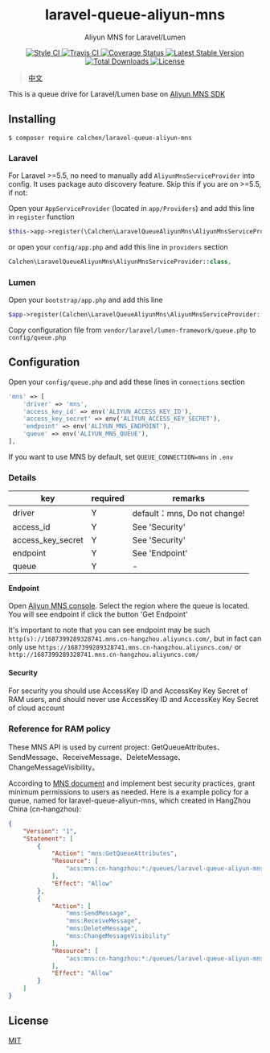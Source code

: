 <h1 align="center"> laravel-queue-aliyun-mns </h1>

<p align="center"> Aliyun MNS for Laravel/Lumen </p>

<p align="center">
    <a href="https://github.styleci.io/repos/205573394">
        <img alt="Style CI" src="https://github.styleci.io/repos/205573394/shield?style=flat">
    </a>
    <a href="https://travis-ci.com/calchen/laravel-queue-aliyun-mns">
        <img alt="Travis CI" src="https://img.shields.io/travis/com/calchen/laravel-queue-aliyun-mns.svg">
    </a>
    <a href='https://coveralls.io/github/calchen/laravel-queue-aliyun-mns?branch=master'>
        <img alt='Coverage Status' src='https://coveralls.io/repos/github/calchen/laravel-queue-aliyun-mns/.svg?branch=master'/>
    </a>
    <a href="https://packagist.org/packages/calchen/laravel-queue-aliyun-mns">
        <img alt="Latest Stable Version" src="https://img.shields.io/packagist/v/calchen/laravel-queue-aliyun-mns.svg">
    </a>
    <a href="https://packagist.org/packages/calchen/laravel-queue-aliyun-mns">
        <img alt="Total Downloads" src="https://img.shields.io/packagist/dt/calchen/laravel-queue-aliyun-mns.svg">
    </a>
    <a href="https://github.com/calchen/laravel-queue-aliyun-mns/blob/master/LICENSE">
        <img alt="License" src="https://img.shields.io/github/license/calchen/laravel-queue-aliyun-mns.svg">
    </a>
</p>

> [中文](https://github.com/calchen/laravel-queue-aliyun-mns/blob/master/README.md)

This is a queue drive for Laravel/Lumen base on [Aliyun MNS SDK](https://github.com/aliyun/aliyun-mns-php-sdk)

## Installing

```shell
$ composer require calchen/laravel-queue-aliyun-mns
```

### Laravel

For Laravel >=5.5, no need to manually add `AliyunMnsServiceProvider` into config. It uses package auto discovery feature. Skip this if you are on >=5.5, if not: 

Open your `AppServiceProvider` (located in `app/Providers`) and add this line in `register` function
```php
$this->app->register(\Calchen\LaravelQueueAliyunMns\AliyunMnsServiceProvider::class);
```
or open your `config/app.php` and add this line in `providers` section
```php
Calchen\LaravelQueueAliyunMns\AliyunMnsServiceProvider::class,
```
### Lumen

Open your `bootstrap/app.php` and add this line
```php
$app->register(Calchen\LaravelQueueAliyunMns\AliyunMnsServiceProvider::class);
```

Copy configuration file from `vendor/laravel/lumen-framework/queue.php` to `config/queue.php`

## Configuration

Open your `config/queue.php` and add these lines in `connections` section
```php
'mns' => [
    'driver' => 'mns',
    'access_key_id' => env('ALIYUN_ACCESS_KEY_ID'),
    'access_key_secret' => env('ALIYUN_ACCESS_KEY_SECRET'),
    'endpoint' => env('ALIYUN_MNS_ENDPOINT'),
    'queue' => env('ALIYUN_MNS_QUEUE'),
],
```

If you want to use MNS by default, set `QUEUE_CONNECTION=mns` in `.env`

### Details
| key               	| required 	| remarks                      	|
|-------------------	|----------	|------------------------------	|
| driver            	| Y        	| default：mns, Do not change! 	|
| access_id         	| Y        	| See 'Security'               	|
| access_key_secret 	| Y        	| See 'Security'               	|
| endpoint          	| Y        	| See 'Endpoint'               	|
| queue            	    | Y        	| -                            	|

#### Endpoint

Open [Aliyun MNS console](https://mns.console.aliyun.com). Select the region where the queue is located. You will see endpoint if click the button 'Get Endpoint'

It's important to note that you can see endpoint may be such `http(s)://1687399289328741.mns.cn-hangzhou.aliyuncs.com/`, but in fact can only use `https://1687399289328741.mns.cn-hangzhou.aliyuncs.com/` or `http://1687399289328741.mns.cn-hangzhou.aliyuncs.com/`

#### Security

For security you should use AccessKey ID and AccessKey Key Secret of RAM users, and should never use AccessKey ID and AccessKey Key Secret of cloud account 

### Reference for RAM policy 

These MNS API is used by current project: GetQueueAttributes、SendMessage、ReceiveMessage、DeleteMessage、ChangeMessageVisibility。

According to [MNS document](https://www.alibabacloud.com/help/doc-detail/47577.html?spm=a2c5t.11065259.1996646101.searchclickresult.300e5a3egCxUQ5#h2-apis-to-policy-action-mapping4) and implement best security practices, grant minimum permissions to users as needed. Here is a example policy for a queue, named for laravel-queue-aliyun-mns, which created in HangZhou China (cn-hangzhou):
```json
{
    "Version": "1",
    "Statement": [
        {
            "Action": "mns:GetQueueAttributes",
            "Resource": [
                "acs:mns:cn-hangzhou:*:/queues/laravel-queue-aliyun-mns"
            ],
            "Effect": "Allow"
        },
        {
            "Action": [
                "mns:SendMessage",
                "mns:ReceiveMessage",
                "mns:DeleteMessage",
                "mns:ChangeMessageVisibility"
            ],
            "Resource": [
                "acs:mns:cn-hangzhou:*:/queues/laravel-queue-aliyun-mns/messages"
            ],
            "Effect": "Allow"
        }
    ]
}
```

## License

[MIT](http://opensource.org/licenses/MIT)